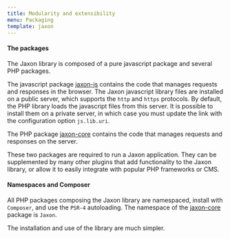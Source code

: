 ```yaml
---
title: Modularity and extensibility
menu: Packaging
template: jaxon
---
```


#### The packages

The Jaxon library is composed of a pure javascript package and several PHP packages.

The javascript package [jaxon-js](https://github.com/jaxon-php/jaxon-js) contains the code that manages requests and responses in the browser.
The Jaxon javascript library files are installed on a public server, which supports the `http` and `https` protocols.
By default, the PHP library loads the javascript files from this server. It is possible to install them on a private server, in which case you must update the link with the configuration option `js.lib.uri`.

The PHP package [jaxon-core](https://github.com/jaxon-php/jaxon-core) contains the code that manages requests and responses on the server.

These two packages are required to run a Jaxon application. They can be supplemented by many other plugins that add functionality to the Jaxon library, or allow it to easily integrate with popular PHP frameworks or CMS.

#### Namespaces and Composer

All PHP packages composing the Jaxon library are namespaced, install with `Composer`, and use the `PSR-4` autoloading. The namespace of the [jaxon-core](https://github.com/jaxon-php/jaxon-core) package is `Jaxon`.

The installation and use of the library are much simpler.
